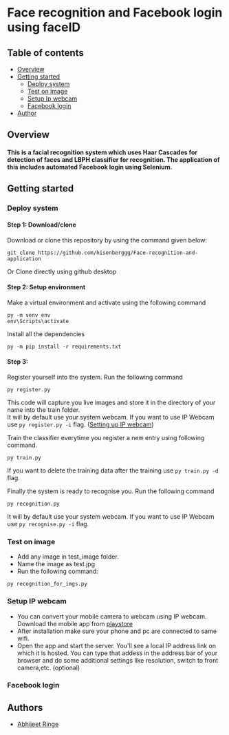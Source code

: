# Face recognition and Facebook login using faceID

## Table of contents
* [Overview](#overview)
* [Getting started](#gettingstarted)
  * [Deploy system](#deploy)
  * [Test on image](#testimage)
  * [Setup Ip webcam](#ipwebcam)
  * [Facebook login](#fblogin)
* [Author](#author)

## Overview


#### This is a facial recognition system which uses Haar Cascades for detection of faces and LBPH classifier for recognition. The application of this includes automated Facebook login using Selenium.



## Getting started    <div id="gettingstarted"></div>

### Deploy system <div id="deploy"></div>

#### Step 1: Download/clone

Download or clone this repository by using the command given below:

```
git clone https://github.com/hisenberggg/Face-recognition-and-application
```
Or
Clone directly using github desktop


#### Step 2: Setup environment

Make a virtual environment and activate using the following command

```
py -m venv env
env\Scripts\activate
```

Install all the dependencies
```
py -m pip install -r requirements.txt
```

#### Step 3: 
Register yourself into the system. Run the following command
```
py register.py
```
This code will capture you live images and store it in the directory of your name into the train folder.<br>
It will by default use your system webcam. If you want to use IP Webcam use `py register.py -i` flag. (<a href="#ipwebcam">Setting up IP webcam</a>)


Train the classifier everytime you register a new entry using following command.
```
py train.py
```
If you want to delete the training data after the training use `py train.py -d` flag.

Finally the system is ready to recognise you. Run the following command
```
py recognition.py
```
It will by default use your system webcam. If you want to use IP Webcam use `py recognise.py -i` flag.

### Test on image <div id="testimage"></div>
- Add any image in test_image folder. 
- Name the image as test.jpg
- Run the following command:
```
py recognition_for_imgs.py
```

### Setup IP webcam <div id="ipwebcam"></div>
- You can convert your mobile camera to webcam using IP webcam. Download the mobile app from <a href="https://play.google.com/store/apps/details?id=com.pas.webcam">playstore</a> <br>
- After installation make sure your phone and pc are connected to same wifi. <br>
- Open the app and start the server. You'll see a local IP address link on which it is hosted. 
You can type that addess in the address bar of your browser and do some additional settings like resolution, switch to front camera,etc. (optional)


### Facebook login <div id="fblogin"></div>


## Authors <div id="author"></div>

- [Abhijeet Ringe](https://www.github.com/hisenberggg)

